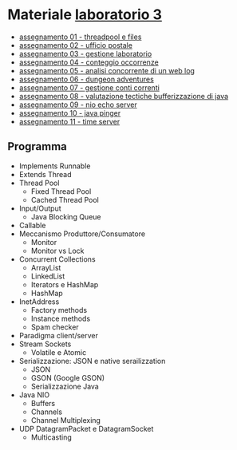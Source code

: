 # Materiale [laboratorio 3](https://elearning.di.unipi.it/course/view.php?id=311)

- [assegnamento 01 - threadpool e files](https://elearning.di.unipi.it/mod/assign/view.php?id=14725)
- [assegnamento 02 - ufficio postale](https://elearning.di.unipi.it/mod/assign/view.php?id=14893)
- [assegnamento 03 - gestione laboratorio](https://elearning.di.unipi.it/mod/assign/view.php?id=14946)
- [assegnamento 04 - conteggio occorrenze](https://elearning.di.unipi.it/mod/assign/view.php?id=15068)
- [assegnamento 05 - analisi concorrente di un web log](https://elearning.di.unipi.it/mod/assign/view.php?id=15178)
- [assegnamento 06 - dungeon adventures](https://elearning.di.unipi.it/mod/assign/view.php?id=15284)
- [assegnamento 07 - gestione conti correnti](https://elearning.di.unipi.it/mod/assign/view.php?id=15341)
- [assegnamento 08 - valutazione tectiche bufferizzazione di java](https://elearning.di.unipi.it/mod/assign/view.php?id=15416)
- [assegnamento 09 - nio echo server](https://elearning.di.unipi.it/mod/assign/view.php?id=15595)
- [assegnamento 10 - java pinger](https://elearning.di.unipi.it/mod/assign/view.php?id=15739)
- [assegnamento 11 - time server](https://elearning.di.unipi.it/mod/assign/view.php?id=15761)


## Programma

- Implements Runnable
- Extends Thread
- Thread Pool
    - Fixed Thread Pool
    - Cached Thread Pool
- Input/Output
    - Java Blocking Queue
- Callable
- Meccanismo Produttore/Consumatore
    - Monitor
    - Monitor vs Lock
- Concurrent Collections
    - ArrayList
    - LinkedList
    - Iterators e HashMap
    - HashMap
- InetAddress
    - Factory methods
    - Instance methods
    - Spam checker
- Paradigma client/server
- Stream Sockets
    - Volatile e Atomic
- Serializzazione: JSON e native serailizzation
    - JSON
    - GSON (Google GSON)
    - Serializzazione Java
- Java NIO
    - Buffers
    - Channels
    - Channel Multiplexing
- UDP DatagramPacket e DatagramSocket
    - Multicasting
